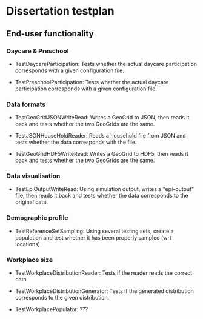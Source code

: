# Dissertation testplan


## End-user functionality

### Daycare & Preschool

* TestDaycareParticipation:
    Tests whether the actual daycare participation corresponds with a given configuration file.
    
* TestPreschoolParticipation:
    Tests whether the actual daycare participation corresponds with a given configuration file.
    

### Data formats

* TestGeoGridJSONWriteRead:
    Writes a GeoGrid to JSON, then reads it back and tests whether the two GeoGrids are the same.
    
* TestJSONHouseHoldReader:
    Reads a household file from JSON and tests whether the data corresponds with the file.
    
* TestGeoGridHDF5WriteRead:
    Writes a GeoGrid to HDF5, then reads it back and tests whether the two GeoGrids are the same.
    

### Data visualisation

* TestEpiOutputWriteRead:
    Using simulation output, writes a "epi-output" file, then reads it back and tests whether the data corresponds to the original data.
    

### Demographic profile

* TestReferenceSetSampling:
    Using several testing sets, create a population and test whether it has been properly sampled (wrt locations)
    
    
### Workplace size

* TestWorkplaceDistributionReader:
    Tests if the reader reads the correct data.
    
* TestWorkplaceDistributionGenerator:
    Tests if the generated distribution corresponds to the given distribution.
    
* TestWorkplacePopulator:
    ???

